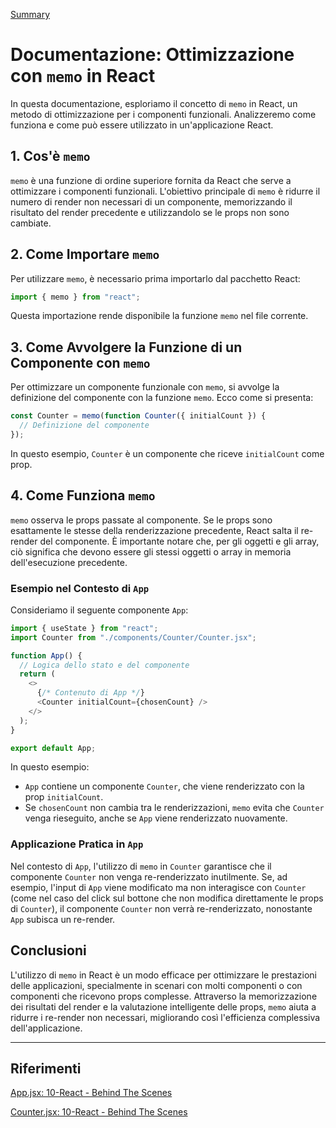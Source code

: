 [Summary](../Summary.md)

# Documentazione: Ottimizzazione con `memo` in React

In questa documentazione, esploriamo il concetto di `memo` in React, un metodo di ottimizzazione per i componenti funzionali. Analizzeremo come funziona e come può essere utilizzato in un'applicazione React.

## 1. Cos'è `memo`

`memo` è una funzione di ordine superiore fornita da React che serve a ottimizzare i componenti funzionali. L'obiettivo principale di `memo` è ridurre il numero di render non necessari di un componente, memorizzando il risultato del render precedente e utilizzandolo se le props non sono cambiate.

## 2. Come Importare `memo`

Per utilizzare `memo`, è necessario prima importarlo dal pacchetto React:

```javascript
import { memo } from "react";
```

Questa importazione rende disponibile la funzione `memo` nel file corrente.

## 3. Come Avvolgere la Funzione di un Componente con `memo`

Per ottimizzare un componente funzionale con `memo`, si avvolge la definizione del componente con la funzione `memo`. Ecco come si presenta:

```javascript
const Counter = memo(function Counter({ initialCount }) {
  // Definizione del componente
});
```

In questo esempio, `Counter` è un componente che riceve `initialCount` come prop.

## 4. Come Funziona `memo`

`memo` osserva le props passate al componente. Se le props sono esattamente le stesse della renderizzazione precedente, React salta il re-render del componente. È importante notare che, per gli oggetti e gli array, ciò significa che devono essere gli stessi oggetti o array in memoria dell'esecuzione precedente.

### Esempio nel Contesto di `App`

Consideriamo il seguente componente `App`:

```javascript
import { useState } from "react";
import Counter from "./components/Counter/Counter.jsx";

function App() {
  // Logica dello stato e del componente
  return (
    <>
      {/* Contenuto di App */}
      <Counter initialCount={chosenCount} />
    </>
  );
}

export default App;
```

In questo esempio:

- `App` contiene un componente `Counter`, che viene renderizzato con la prop `initialCount`.
- Se `chosenCount` non cambia tra le renderizzazioni, `memo` evita che `Counter` venga rieseguito, anche se `App` viene renderizzato nuovamente.

### Applicazione Pratica in `App`

Nel contesto di `App`, l'utilizzo di `memo` in `Counter` garantisce che il componente `Counter` non venga re-renderizzato inutilmente. Se, ad esempio, l'input di `App` viene modificato ma non interagisce con `Counter` (come nel caso del click sul bottone che non modifica direttamente le props di `Counter`), il componente `Counter` non verrà re-renderizzato, nonostante `App` subisca un re-render.

## Conclusioni

L'utilizzo di `memo` in React è un modo efficace per ottimizzare le prestazioni delle applicazioni, specialmente in scenari con molti componenti o con componenti che ricevono props complesse. Attraverso la memorizzazione dei risultati del render e la valutazione intelligente delle props, `memo` aiuta a ridurre i re-render non necessari, migliorando così l'efficienza complessiva dell'applicazione.

---

## Riferimenti

[App.jsx: 10-React - Behind The Scenes](../Demo/10-React%20-%20Behind%20The%20Scenes/src/App.jsx)

[Counter.jsx: 10-React - Behind The Scenes](../Demo/10-React%20-%20Behind%20The%20Scenes/src/components/Counter/Counter.jsx)